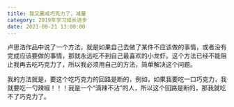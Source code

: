 ```yaml
---
title: 我又要戒巧克力了，减量
category: 2019年学习成长进步
date: 2021-09-21 13:00:00
---
```




​        卢思浩作品中说了一个方法，就是如果自己去做了某件不应该做的事情，或者没有完成应该要做的事情，那就永远吃不到自己最喜欢的小龙虾。这个方法已经不能阻止我再去吃巧克力了，所以我必须用自己的方法，简单解决这个问题。

​        我的方法就是，要这个吃巧克力的回路是断的，例如，如果我要吃一口巧克力，我就要吃一勺辣椒！！！我是一个“滴辣不沾”的人，所以这个回路是断的，那我就吃不了巧克力了。



